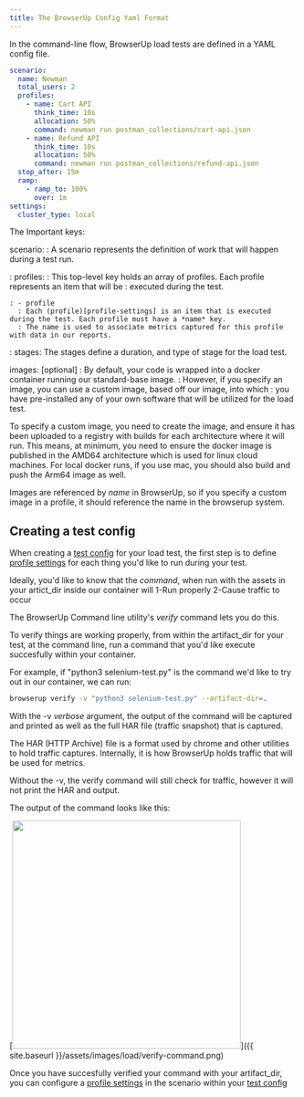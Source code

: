 ```yaml
---
title: The BrowserUp Config Yaml Format
---
```


In the command-line flow, BrowserUp load tests are defined in a YAML config file.

```yaml
scenario:
  name: Newman
  total_users: 2
  profiles:
    - name: Cart API
      think_time: 10s
      allocation: 50%
      command: newman run postman_collections/cart-api.json
    - name: Refund API
      think_time: 10s
      allocation: 50%
      command: newman run postman_collections/refund-api.json
  stop_after: 15m
  ramp:
    - ramp_to: 100%
      over: 1m
settings:
  cluster_type: local
```

The Important keys:

scenario:
: A scenario represents the definition of work that will happen during a test run.


: profiles:
  : This top-level key holds an array of profiles.  Each profile represents an item that will be
  : executed during the test.

    : - profile
      : Each (profile)[profile-settings] is an item that is executed during the test. Each profile must have a *name* key.
      : The name is used to associate metrics captured for this profile with data in our reports.

: stages:
The stages define a duration, and type of stage for the load test.



images:  [optional]
: By default, your code is wrapped into a docker container running our standard-base image.
: However, if you specify an image, you can use a custom image, based off our image, into which
: you have pre-installed any of your own software that will be utilized for the load test.

To specify a custom image, you need to create the image, and ensure it has been uploaded to a registry
with builds for each architecture where it will run. This means, at minimum, you need to ensure
the docker image is published in the AMD64 architecture which is used for linux cloud machines.
For local docker runs, if you use mac, you should also build and push the Arm64 image as well.

Images are referenced by *name* in BrowserUp, so if you specify a custom image in a profile, it should
reference the name in the browserup system.


## Creating a test config


When creating a [test config](/en/load/test-config) for your load test, the
first step is to define [profile settings](/en/load/profile-settings) for each
thing you'd like to run during your test.

Ideally, you'd like to know that the *command*, when run with the assets in your artict_dir
inside our container will
1-Run properly
2-Cause traffic to occur

The BrowserUp Command line utility's *verify* command lets you do this.

To verify things are working properly, from within the artifact_dir for your test, at the command line, run a command that
you'd like execute succesfully within your container.

For example, if "python3 selenium-test.py" is the command we'd like to try out in our
container, we can run:

```bash
browserup verify -v "python3 selenium-test.py" --artifact-dir=.
```

With the -v *verbose* argument, the output of the command will be captured and printed
as well as the full HAR file (traffic snapshot) that is captured.

The HAR (HTTP Archive) file is a format used by chrome and other utilities to hold
traffic captures. Internally, it is how BrowserUp holds traffic that will be used
for metrics.

Without the -v, the verify command will still check for traffic, however it
will not print the HAR and output.

The output of the command looks like this:

[<img src="{{ site.baseurl }}/assets/images/load/verify-command.png" width="400"/>]({{ site.baseurl }}/assets/images/load/verify-command.png)

Once you have succesfully verified your command with your artifact_dir, you can configure a [profile settings](/en/load/profile-settings)
in the scenario within your [test config](/en/load/test-config)



